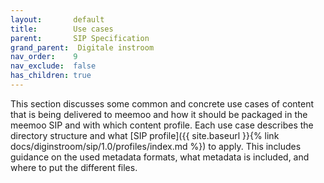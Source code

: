 ```yaml
---
layout:       default
title:        Use cases
parent:       SIP Specification
grand_parent:  Digitale instroom
nav_order:    9
nav_exclude:  false
has_children: true
---
```

This section discusses some common and concrete use cases of content that is being delivered to meemoo and how it should be packaged in the meemoo SIP and with which content profile.
Each use case describes the directory structure and what [SIP profile]({{ site.baseurl }}{% link docs/diginstroom/sip/1.0/profiles/index.md %}) to apply.
This includes guidance on the used metadata formats, what metadata is included, and where to put the different files.
